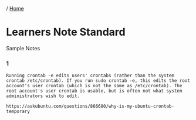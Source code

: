 / [Home](index.md)

# Learners Note Standard


Sample Notes

### 1
```
Running crontab -e edits users' crontabs (rather than the system crontab /etc/crontab). If you run sudo crontab -e, this edits the root account's user crontab (which is not the same as /etc/crontab). The root account's user crontab is usable, but is often not what system administrators wish to edit.

https://askubuntu.com/questions/866680/why-is-my-ubuntu-crontab-temporary
```


